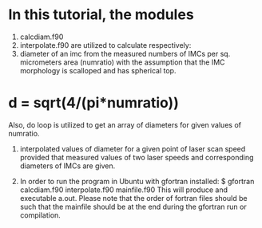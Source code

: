 # In this tutorial, the modules 
1. calcdiam.f90
1. interpolate.f90 
are utilized to calculate respectively:
1. diameter of an imc from the measured numbers of IMCs per sq. micrometers area (numratio) with the assumption that the IMC morphology 
is scalloped and has spherical top. 
# d = sqrt(4/(pi*numratio))
Also, do loop is utilized to get an array of diameters for given values of numratio.
1. interpolated values of diameter for a given point of laser scan speed provided that measured values of two laser speeds 
and corresponding diameters of IMCs are given.

1. In order to run the program in Ubuntu with gfortran installed:
 $ gfortran calcdiam.f90 interpolate.f90 mainfile.f90
This will produce and executable a.out. Please note that the order of fortran files should be such that the mainfile should be at the end during the gfortran run or compilation.

